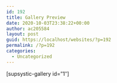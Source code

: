 ```yaml
---
id: 192
title: Gallery Preview
date: 2020-10-03T23:38:22+00:00
author: ac205584
layout: post
guid: https://localhost/websites/?p=192
permalink: /?p=192
categories:
  - Uncategorized
---
```

[supsystic-gallery id=&#8221;1&#8243;]